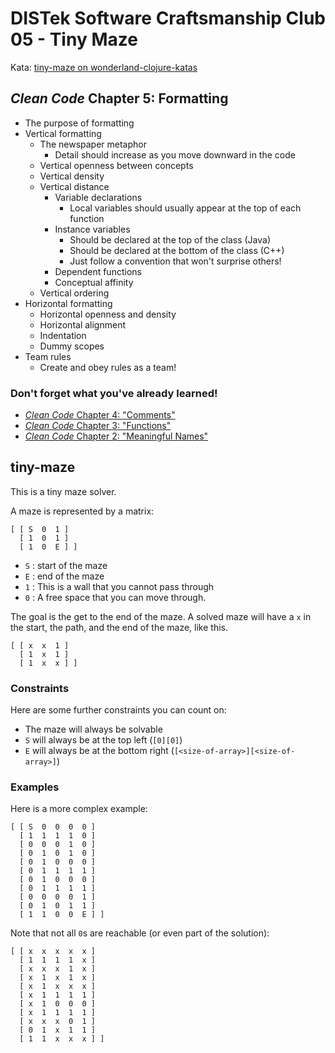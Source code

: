 DISTek Software Craftsmanship Club 05 - Tiny Maze
=================================================
Kata: [tiny-maze on wonderland-clojure-katas](https://github.com/gigasquid/wonderland-clojure-katas/tree/master/tiny-maze)

_Clean Code_ Chapter 5: Formatting
----------------------------------
* The purpose of formatting
* Vertical formatting
  * The newspaper metaphor
    * Detail should increase as you move downward in the code
  * Vertical openness between concepts
  * Vertical density
  * Vertical distance
    * Variable declarations
      * Local variables should usually appear at the top of each function
    * Instance variables
      * Should be declared at the top of the class (Java)
      * Should be declared at the bottom of the class (C++)
      * Just follow a convention that won't surprise others!
    * Dependent functions
    * Conceptual affinity
  * Vertical ordering
* Horizontal formatting
  * Horizontal openness and density
  * Horizontal alignment
  * Indentation
  * Dummy scopes
* Team rules
  * Create and obey rules as a team!

### Don't forget what you've already learned!
* [_Clean Code_ Chapter 4: "Comments"](../arithmetics/README.md)
* [_Clean Code_ Chapter 3: "Functions"](../alphabet-cipher/README.md)
* [_Clean Code_ Chapter 2: "Meaningful Names"](../rover/README.md)

tiny-maze
---------
This is a tiny maze solver.

A maze is represented by a matrix:
```
[ [ S  0  1 ]
  [ 1  0  1 ]
  [ 1  0  E ] ]
```
* `S` : start of the maze
* `E` : end of the maze
* `1` : This is a wall that you cannot pass through
* `0` : A free space that you can move through.

The goal is the get to the end of the maze. A solved maze will have a `x` in the start, the path, and the end of the maze, like this.
```
[ [ x  x  1 ]
  [ 1  x  1 ]
  [ 1  x  x ] ]
```
### Constraints
Here are some further constraints you can count on:
* The maze will always be solvable
* `S` will always be at the top left (`[0][0]`)
* `E` will always be at the bottom right (`[<size-of-array>][<size-of-array>]`)

### Examples
Here is a more complex example:
```
[ [ S  0  0  0  0 ]
  [ 1  1  1  1  0 ]
  [ 0  0  0  1  0 ]
  [ 0  1  0  1  0 ]
  [ 0  1  0  0  0 ]
  [ 0  1  1  1  1 ]
  [ 0  1  0  0  0 ]
  [ 0  1  1  1  1 ]
  [ 0  0  0  0  1 ]
  [ 0  1  0  1  1 ]
  [ 1  1  0  0  E ] ]
```
Note that not all `0`s are reachable (or even part of the solution):
```
[ [ x  x  x  x  x ]
  [ 1  1  1  1  x ]
  [ x  x  x  1  x ]
  [ x  1  x  1  x ]
  [ x  1  x  x  x ]
  [ x  1  1  1  1 ]
  [ x  1  0  0  0 ]
  [ x  1  1  1  1 ]
  [ x  x  x  0  1 ]
  [ 0  1  x  1  1 ]
  [ 1  1  x  x  x ] ]
```

